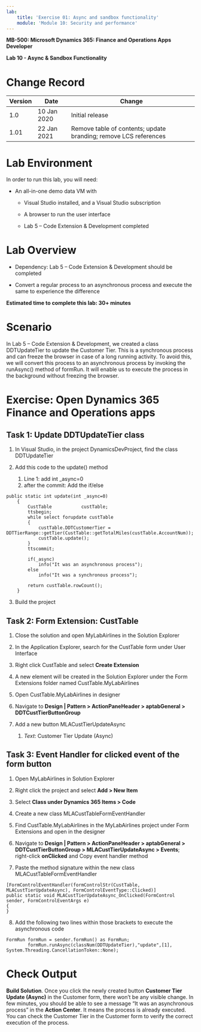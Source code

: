 ```yaml
---
lab:
    title: 'Exercise 01: Async and sandbox functionality'
    module: 'Module 10: Security and performance'
---
```


**MB-500: Microsoft Dynamics 365: Finance and Operations Apps Developer**

**Lab 10 - Async & Sandbox Functionality**

Change Record
=============

| Version | Date        | Change                                                           |
|---------|-------------|------------------------------------------------------------------|
| 1.0     | 10 Jan 2020 | Initial release                                                  |
| 1.01    | 22 Jan 2021 | Remove table of contents; update branding; remove LCS references |

Lab Environment
===============

In order to run this lab, you will need:

-   An all-in-one demo data VM with

    -   Visual Studio installed, and a Visual Studio subscription

    -   A browser to run the user interface

    -   Lab 5 – Code Extension & Development completed

Lab Overview
============

-   Dependency: Lab 5 – Code Extension & Development should be completed

-   Convert a regular process to an asynchronous process and execute the same to
    experience the difference

**Estimated time to complete this lab: 30+ minutes**

Scenario
========

In Lab 5 – Code Extension & Development, we created a class DDTUpdateTier to
update the Customer Tier. This is a synchronous process and can freeze the
browser in case of a long running activity. To avoid this, we will convert this
process to an asynchronous process by invoking the runAsync() method of formRun.
It will enable us to execute the process in the background without freezing the
browser.

Exercise: Open Dynamics 365 Finance and Operations apps
=======================================================

Task 1: Update DDTUpdateTier class
----------------------------------

1.  In Visual Studio, in the project DynamicsDevProject, find the class
    DDTUpdateTier

2.  Add this code to the update() method
	1.  Line 1: add int _async=0
	2.  after the commit: Add the if/else

<pre><code>public static int update(int _async=0)
    {
        CustTable           custTable;
        ttsbegin;
        while select forupdate custTable
        {
            custTable.DDTCustomerTier = DDTTierRange::getTier(CustTable::getTotalMiles(custTable.AccountNum));
            custTable.update();
        }
        ttscommit;
       
        if(_async)
            info("It was an asynchronous process");
        else
            info("It was a synchronous process");
       
        return custTable.rowCount();
    }
</code></pre>

3.  Build the project



Task 2: Form Extension: CustTable
---------------------------------

1.  Close the solution and open MyLabAirlines in the Solution Explorer

2.  In the Application Explorer, search for the CustTable form under User
    Interface

3.  Right click CustTable and select **Create Extension**

4.  A new element will be created in the Solution Explorer under the Form
    Extensions folder named CustTable.MyLabAirlines

5.  Open CustTable.MyLabAirlines in designer

6.  Navigate to **Design \| Pattern \> ActionPaneHeader \> aptabGeneral \>
    DDTCustTierButtonGroup**

7.  Add a new button MLACustTierUpdateAsync

    1.  *Text*: Customer Tier Update (Async)

Task 3: Event Handler for clicked event of the form button
----------------------------------------------------------

1.  Open MyLabAirlines in Solution Explorer

2.  Right click the project and select **Add \> New Item**

3.  Select **Class under Dynamics 365 Items \> Code**

4.  Create a new class MLACustTableFormEventHandler

5.  Find CustTable.MyLabAirlines in the MyLabAirlines project under Form
    Extensions and open in the designer

6.  Navigate to **Design \| Pattern \> ActionPaneHeader \> aptabGeneral \>
    DDTCustTierButtonGroup \> MLACustTierUpdateAsync \> Events**; right-click
    **onClicked** and Copy event handler method

7.  Paste the method signature within the new class MLACustTableFormEventHandler

<pre><code>[FormControlEventHandler(formControlStr(CustTable, MLACustTierUpdateAsync), FormControlEventType::Clicked)]
public static void MLACustTierUpdateAsync_OnClicked(FormControl sender, FormControlEventArgs e)
{
} 
</code></pre>



8.  Add the following two lines within those brackets to execute the
    asynchronous code

<pre><code>FormRun formRun = sender.formRun() as FormRun;
        formRun.runAsync(classNum(DDTUpdateTier),"update",[1], System.Threading.CancellationToken::None);
</code></pre>



Check Output
============

**Build Solution**. Once you click the newly created button **Customer Tier
Update (Async)** in the Customer form, there won’t be any visible change. In few
minutes, you should be able to see a message “It was an asynchronous process” in
the **Action Center**. It means the process is already executed. You can check
the Customer Tier in the Customer form to verify the correct execution of the
process.
